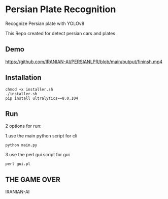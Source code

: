 # Persian Plate Recognition
Recognize Persian plate with YOLOv8

This Repo created for detect persian cars and plates 


## Demo


https://github.com/IRANIAN-AI/PERSIANLPR/blob/main/output/fininsh.mp4




## Installation
```
chmod +x installer.sh
./installer.sh
pip install ultralytics==8.0.104
```

## Run
2 options for run:

1.use the main python script for cli
```
python main.py
```

3.use the perl gui script for gui

```
perl gui.pl
```
## THE GAME OVER 
IRANIAN-AI
